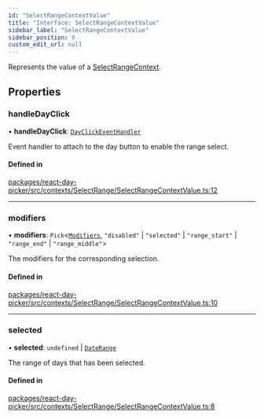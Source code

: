```yaml
---
id: "SelectRangeContextValue"
title: "Interface: SelectRangeContextValue"
sidebar_label: "SelectRangeContextValue"
sidebar_position: 0
custom_edit_url: null
---
```


Represents the value of a [SelectRangeContext](../variables/SelectRangeContext).

## Properties

### handleDayClick

• **handleDayClick**: [`DayClickEventHandler`](../types/DayClickEventHandler)

Event handler to attach to the day button to enable the range select.

#### Defined in

[packages/react-day-picker/src/contexts/SelectRange/SelectRangeContextValue.ts:12](https://github.com/gpbl/react-day-picker/blob/b5db746c/packages/react-day-picker/src/contexts/SelectRange/SelectRangeContextValue.ts#L12)

___

### modifiers

• **modifiers**: `Pick`<[`Modifiers`](../types/Modifiers), ``"disabled"`` \| ``"selected"`` \| ``"range_start"`` \| ``"range_end"`` \| ``"range_middle"``\>

The modifiers for the corresponding selection.

#### Defined in

[packages/react-day-picker/src/contexts/SelectRange/SelectRangeContextValue.ts:10](https://github.com/gpbl/react-day-picker/blob/b5db746c/packages/react-day-picker/src/contexts/SelectRange/SelectRangeContextValue.ts#L10)

___

### selected

• **selected**: `undefined` \| [`DateRange`](../types/DateRange)

The range of days that has been selected.

#### Defined in

[packages/react-day-picker/src/contexts/SelectRange/SelectRangeContextValue.ts:8](https://github.com/gpbl/react-day-picker/blob/b5db746c/packages/react-day-picker/src/contexts/SelectRange/SelectRangeContextValue.ts#L8)
